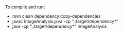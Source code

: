 To compile and run:
* mvn clean dependency:copy-dependencies
* javac ImageAnalysis.java -cp ".;target\dependency\*"
* java -cp ".;target\dependency\*" ImageAnalysis